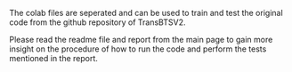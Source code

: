 The colab files are seperated and can be used to train and test the original code from the github repository of TransBTSV2.

Please read the readme file and report from the main page to gain more insight on the procedure of how to run the code and perform the tests mentioned in the report. 
